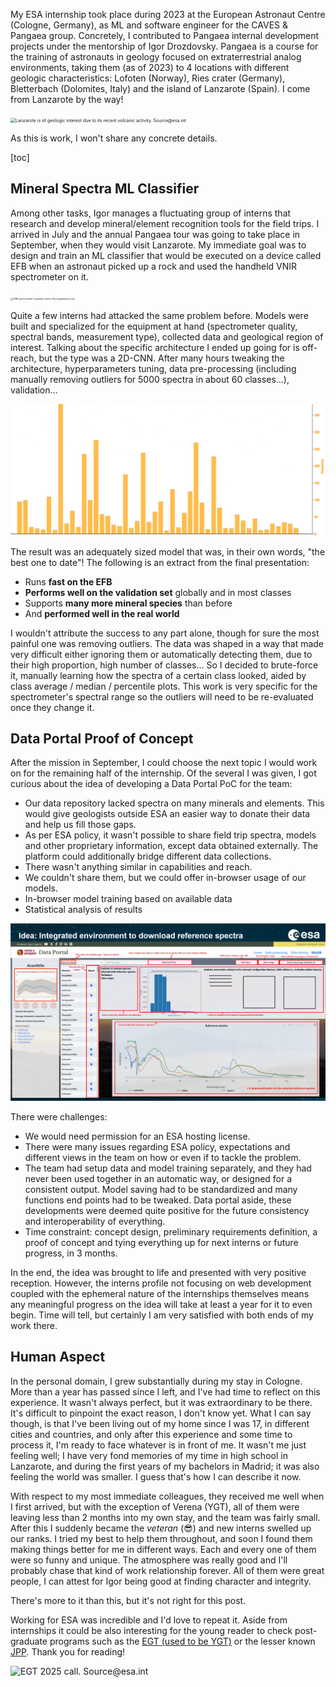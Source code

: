 My ESA internship took place during 2023 at the European Astronaut Centre (Cologne, Germany), as ML and software engineer for the CAVES & Pangaea group. Concretely, I contributed to Pangaea internal development projects under the mentorship of Igor Drozdovsky. Pangaea is a course for the training of astronauts in geology focused on extraterrestrial analog environments, taking them (as of 2023) to 4 locations with different geologic characteristics: Lofoten (Norway), Ries crater (Germany), Bletterbach (Dolomites, Italy) and the island of Lanzarote (Spain). I come from Lanzarote by the way!

<img src="https://www.esa.int/var/esa/storage/images/esa_multimedia/images/2019/01/lunar_setting/19205792-1-eng-GB/Lunar_setting_pillars.jpg" alt="Lanzarote is of geologic interest due to its recent volcanic activity. Source@esa.int" style="zoom:50%;" />

As this is work, I won't share any concrete details.

[toc]

## Mineral Spectra ML Classifier

Among other tasks, Igor manages a fluctuating group of interns that research and develop mineral/element recognition tools for the field trips. I arrived in July and the annual Pangaea tour was going to take place in September, when they would visit Lanzarote. My immediate goal was to design and train an ML classifier that would be executed on a device called EFB when an astronaut picked up a rock and used the handheld VNIR spectrometer on it.

<img src="https://m.media-amazon.com/images/I/5157F1MUymL.jpg" alt="VNIR spectrometer's example output. Source@amazon.com" style="zoom: 25%;" />

Quite a few interns had attacked the same problem before. Models were built and specialized for the equipment at hand (spectrometer quality, spectral bands, measurement type), collected data and geological region of interest. Talking about the specific architecture I ended up going for is off-reach, but the type was a 2D-CNN. After many hours tweaking the architecture,  hyperparameters tuning, data pre-processing (including manually removing outliers for 5000 spectra in about 60 classes...), validation... 

<img src="assets/esa-internship-classImbalance.jpg" alt="One of the main challenges: class imbalance. Every column represents #samples per class." style="zoom: 50%;" />

The result was an adequately sized model that was, in their own words, "the best one to date"! The following is an extract from the final presentation:

- Runs **fast on the EFB**
- **Performs well on the validation set** globally and in most classes
- Supports **many more mineral species** than before
- And **performed well in the real world**

I wouldn't attribute the success to any part alone, though for sure the most painful one was removing outliers. The data was shaped in a way that made very difficult either ignoring them or automatically detecting them, due to their high proportion, high number of classes... So I decided to brute-force it, manually learning how the spectra of a certain class looked, aided by class average / median / percentile plots. This work is very specific for the spectrometer's spectral range so the outliers will need to be re-evaluated once they change it.



## Data Portal Proof of Concept

After the mission in September, I could choose the next topic I would work on for the remaining half of the internship. Of the several I was given, I got curious about the idea of developing a Data Portal PoC for the team:

- Our data repository lacked spectra on many minerals and elements. This would give geologists outside ESA an easier way to donate their data and help us fill those gaps.
- As per ESA policy, it wasn't possible to share field trip spectra, models and other proprietary information, except data obtained externally. The platform could additionally bridge different data collections.
- There wasn't anything similar in capabilities and reach.
- We couldn't share them, but we could offer in-browser usage of our models.
- In-browser model training based on available data
- Statistical analysis of results

<img src="assets/esa-internship-dataportal.jpg" alt="Pitched idea for a proposed, more advanced section of the portal." style="zoom: 80%;" />

There were challenges:

- We would need permission for an ESA hosting license.
- There were many issues regarding ESA policy, expectations and different views in the team on how or even if to tackle the problem.
- The team had setup data and model training separately, and they had never been used together in an automatic way, or designed for a consistent output. Model saving had to be standardized and many functions end points had to be tweaked. Data portal aside, these developments were deemed quite positive for the future consistency and interoperability of everything.
- Time constraint: concept design, preliminary requirements definition, a proof of concept and tying everything up for next interns or future progress, in 3 months.

In the end, the idea was brought to life and presented with very positive reception. However, the interns profile not focusing on web development coupled with the ephemeral nature of the internships themselves means any meaningful progress on the idea will take at least a year for it to even begin. Time will tell, but certainly I am very satisfied with both ends of my work there. 



## Human Aspect

In the personal domain, I grew substantially during my stay in Cologne. More than a year has passed since I left, and I've had time to reflect on this experience. It wasn't always perfect, but it was extraordinary to be there. It's difficult to pinpoint the exact reason, I don't know yet. What I can say though, is that I've been living out of my home since I was 17, in different cities and countries, and only after this experience and some time to process it, I'm ready to face whatever is in front of me. It wasn't me just feeling well; I have very fond memories of my time in high school in Lanzarote, and during the first years of my bachelors in Madrid; it was also feeling the world was smaller. I guess that's how I can describe it now.

With respect to my most immediate colleagues, they received me well when I first arrived, but with the exception of Verena (YGT), all of them were leaving less than 2 months into my own stay, and the team was fairly small. After this I suddenly became the *veteran* (:sunglasses:) and new interns swelled up our ranks. I tried my best to help them throughout, and soon I found them making things better for me in different ways. Each and every one of them were so funny and unique. The atmosphere was really good and I'll probably chase that kind of work relationship forever. All of them were great people, I can attest for Igor being good at finding character and integrity.

There's more to it than this, but it's not right for this post.



Working for ESA was incredible and I'd love to repeat it. Aside from internships it could be also interesting for the young reader to check post-graduate programs such as the [EGT (used to be YGT)](https://www.esa.int/About_Us/Careers_at_ESA/Graduates_ESA_Graduate_Trainees) or the lesser known [JPP](https://www.esa.int/About_Us/Careers_at_ESA/Junior_Professional_Programme). Thank you for reading!

<img src="https://www.esa.int/var/esa/storage/images/esa_multimedia/images/2022/01/esa_graduate_trainee_programme/23903523-3-eng-GB/ESA_Graduate_Trainee_Programme_article.png" alt="EGT 2025 call. Source@esa.int"  />
